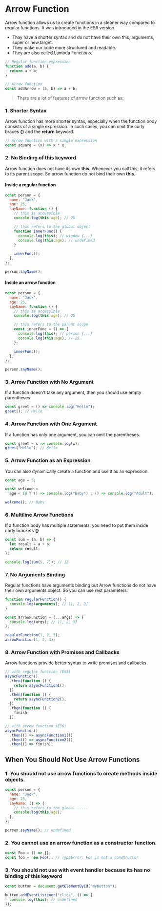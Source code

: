 # Arrow Function

Arrow function allows us to create functions in a cleaner way compared to regular functions. It was introduced in the ES6 version.

- Thay have a shorter syntax and do not have their own this, arguments, super or new.target.
- They make our code more structured and readable.
- They are also called Lambda Functions.

```javascript
// Regular function expression
function add(a, b) {
  return a + b;
}

// Arrow function
const addArrow = (a, b) => a + b;
```

> There are a lot of features of arrow function such as:

### 1. Shorter Syntax

Arrow function has more shorter syntax, especially when the function body consists of a single expression. In such cases, you can omit the curly braces **{}** and the **return** keyword.

```javascript
// Arrow function with a single expression
const square = (x) => x * x;
```

### 2. No Binding of this keyword

Arrow function does not have its own **this**. Whenever you call this, it refers to its parent scope. So arrow function do not bind their own **this**.

#### Inside a regular function

```javascript
const person = {
  name: "Jack",
  age: 25,
  sayName: function () {
    // this is accessible
    console.log(this.age); // 25

    // this refers to the global object
    function innerFunc() {
      console.log(this); // window {...}
      console.log(this.age); // undefined
    }

    innerFunc();
  },
};

person.sayName();
```

#### Inside an arrow function

```javascript
const person = {
  name: "Jack",
  age: 25,
  sayName: function () {
    // this is accessible
    console.log(this.age); // 25

    // this refers to the parent scope
    const innerFunc = () => {
      console.log(this); // person {...}
      console.log(this.age); // 25
    };

    innerFunc();
  },
};

person.sayName();
```

### 3. Arrow Function with No Argument

If a function doesn't take any argument, then you should use empty parentheses.

```javascript
const greet = () => console.log("Hello");
greet(); // Hello
```

### 4. Arrow Function with One Argument

If a function has only one argument, you can omit the parentheses.

```javascript
const greet = x => console.log(x);
greet("Hello"); // Hello
```

### 5. Arrow Function as an Expression

You can also dynamically create a function and use it as an expression.

```javascript
const age = 5;

const welcome =
  age < 18 ? () => console.log("Baby") : () => console.log("Adult");

welcome(); // Baby
```

### 6. Multiline Arrow Functions

If a function body has multiple statements, you need to put them inside curly brackets **{}**

```javascript
const sum = (a, b) => {
  let result = a + b;
  return result;
};

console.log(sum(5, 7)); // 12
```

### 7. No Arguments Binding

Regular functions have arguments binding but Arrow functions do not have their own arguments object. So you can use rest parameters.

```javascript
function regularFunction() {
  console.log(arguments); // [1, 2, 3]
}

const arrowFunction = (...args) => {
  console.log(args); // [1, 2, 3]
};

regularFunction(1, 2, 3);
arrowFunction(1, 2, 3);
```

### 8. Arrow Function with Promises and Callbacks

Arrow functions provide better syntax to write promises and callbacks.

```javascript
// with regular function (ES5)
asyncFunction()
  .then(function () {
    return asyncFunction1();
  })
  .then(function () {
    return asyncFunction2();
  })
  .then(function () {
    finish;
  });

// with arrow function (ES6)
asyncFunction()
  .then(() => asyncFunction1())
  .then(() => asyncFunction2())
  .then(() => finish);
```

## When You Should Not Use Arrow Functions

### 1. You should not use arrow functions to create methods inside objects.

```javascript
const person = {
  name: "Jack",
  age: 25,
  sayName: () => {
    // this refers to the global .....
    console.log(this.age);
  },
};

person.sayName(); // undefined
```

### 2. You cannot use an arrow function as a constructor function.

```javascript
const Foo = () => {};
const foo = new Foo(); // TypeError: Foo is not a constructor
```

### 3. You should not use with event handler because its has no binding of this keyword

```javascript
const button = document.getElementById("myButton");

button.addEventListener("click", () => {
  console.log(this); // undefined
});
```

<!-- ### Arrow functions do not have the prototype property. -->



